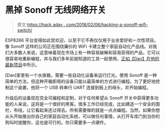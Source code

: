 # 黑掉 Sonoff 无线网络开关

> 原文:[https://hack aday . com/2018/02/06/hacking-a-sonoff-wifi-switch/](https://hackaday.com/2018/02/06/hacking-a-sonoff-wifi-switch/)

ESP8266 平台变得如此受欢迎，以至于它不再仅仅用于业余爱好和一次性项目。像 Sonoff 这样的公司正在围绕廉价的 WiFi 卡建立整个家庭自动化产品线。对我们大多数人来说，这意味着现在市场上有一种容易破解和容易获得的产品，它可以很容易地重新编程，并与我们多年前就知道的工具一起使用，[正如【Dan】在他的最新项目](http://blog.kilomon.com/2018/01/hacking-sonoff-wifi-switch.html)中所示。

[Dan]家里有一个水族箱，需要一些自动化设备来运行灯光。使用 Sonoff 是一种简单的方法，但这种开箱即用的设备只能以最简单的方式进行编程。为了更好地控制这个装置，他将一个 USB 转串行 UART 连接到板上的母头，并开始编程。

升级后的设备现在完全可编程和定制，对于任何希望从 Sonoff 开关中获得更多功能的人来说，这将是一个很好的黑客。很多工作已经完成，比如建造一个安全的围栏，布线，让它看起来还过得去。所有需要做的就是一点点编程。当然，如果你想从头开始推出你自己的家庭自动化系统，可以做任何事情，从打开车库门到当你的狗叫时提醒你，这也是可行的。你只需要多一点硬件。